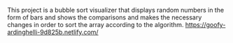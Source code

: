 This project is a bubble sort visualizer that displays random numbers in the form of bars and shows the comparisons and makes the necessary changes in order to sort the array according to the algorithm.
https://goofy-ardinghelli-9d825b.netlify.com/
